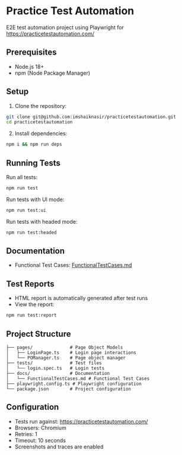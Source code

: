 # Practice Test Automation

E2E test automation project using Playwright for https://practicetestautomation.com/

## Prerequisites

- Node.js 18+
- npm (Node Package Manager)

## Setup

1. Clone the repository:

```bash
git clone git@github.com:imshaiknasir/practicetestautomation.git
cd practicetestautomation
```

2. Install dependencies:

```bash
npm i && npm run deps
```

## Running Tests

Run all tests:

```bash
npm run test
```

Run tests with UI mode:

```bash
npm run test:ui
```

Run tests with headed mode:

```bash
npm run test:headed
```

## Documentation

- Functional Test Cases: [FunctionalTestCases.md](docs/FunctionalTestCases.md)

## Test Reports

- HTML report is automatically generated after test runs
- View the report:

```bash
npm run test:report
```

## Project Structure

```
├── pages/              # Page Object Models
│   ├── LoginPage.ts    # Login page interactions
│   └── POManager.ts    # Page object manager
├── tests/              # Test files
│   └── login.spec.ts   # Login tests
├── docs/               # Documentation
│   └── FunctionalTestCases.md # Functional Test Cases
├── playwright.config.ts # Playwright configuration
└── package.json        # Project configuration
```

## Configuration

- Tests run against: https://practicetestautomation.com/
- Browsers: Chromium
- Retries: 1
- Timeout: 10 seconds
- Screenshots and traces are enabled

